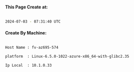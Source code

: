 
   
#### This Page Create at:

```bash

2024-07-03 - 07:31:40 UTC

```

#### Create By Machine:

```bash

Host Name : fv-az695-574

platform  : Linux-6.5.0-1022-azure-x86_64-with-glibc2.35

Ip Local  : 10.1.0.33

```

